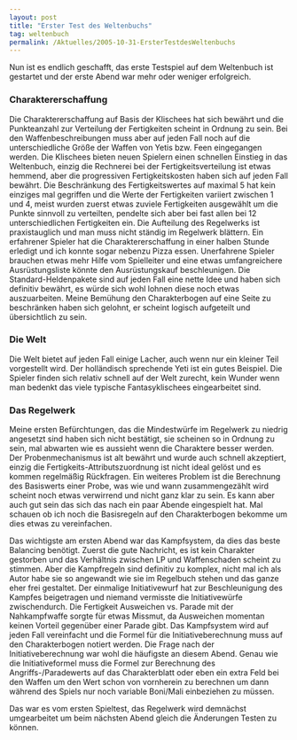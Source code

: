 ```yaml
---
layout: post
title: "Erster Test des Weltenbuchs"
tag: weltenbuch
permalink: /Aktuelles/2005-10-31-ErsterTestdesWeltenbuchs
---
```


Nun ist es endlich geschafft, das erste Testspiel auf dem Weltenbuch ist gestartet und der erste Abend war mehr oder weniger erfolgreich.

### Charaktererschaffung

Die Charaktererschaffung auf Basis der Klischees hat sich bewährt und die Punkteanzahl zur Verteilung der Fertigkeiten scheint in Ordnung zu sein. Bei den Waffenbeschreibungen muss aber auf jeden Fall noch auf die unterschiedliche Größe der Waffen von Yetis bzw. Feen eingegangen werden. Die Klischees bieten neuen Spielern einen schnellen Einstieg in das Weltenbuch, einzig die Rechnerei bei der Fertigkeitsverteilung ist etwas hemmend, aber die progressiven Fertigkeitskosten haben sich auf jeden Fall bewährt. Die Beschränkung des Fertigkeitswertes auf maximal 5 hat kein einziges mal gegriffen und die Werte der Fertigkeiten variiert zwischen 1 und 4, meist wurden zuerst etwas zuviele Fertigkeiten ausgewählt um die Punkte sinnvoll zu verteilten, pendelte sich aber bei fast allen bei 12 unterschiedlichen Fertigkeiten ein. Die Aufteilung des Regelwerks ist praxistauglich und man muss nicht ständig im Regelwerk blättern. Ein erfahrener Spieler hat die Charaktererschaffung in einer halben Stunde erledigt und ich konnte sogar nebenzu Pizza essen. Unerfahrene Spieler brauchen etwas mehr Hilfe vom Spielleiter und eine etwas umfangreichere Ausrüstungsliste könnte den Ausrüstungskauf beschleunigen. Die Standard-Heldenpakete sind auf jeden Fall eine nette Idee und haben sich definitiv bewährt, es würde sich wohl lohnen diese noch etwas auszuarbeiten. Meine Bemühung den Charakterbogen auf eine Seite zu beschränken haben sich gelohnt, er scheint logisch aufgeteilt und übersichtlich zu sein.

### Die Welt

Die Welt bietet auf jeden Fall einige Lacher, auch wenn nur ein kleiner Teil vorgestellt wird. Der holländisch sprechende Yeti ist ein gutes Beispiel. Die Spieler finden sich relativ schnell auf der Welt zurecht, kein Wunder wenn man bedenkt das viele typische Fantasyklischees eingearbeitet sind.

### Das Regelwerk

Meine ersten Befürchtungen, das die Mindestwürfe im Regelwerk zu niedrig angesetzt sind haben sich nicht bestätigt, sie scheinen so in Ordnung zu sein, mal abwarten wie es aussieht wenn die Charaktere besser werden. Der Probenmechanismus ist alt bewährt und wurde auch schnell akzeptiert, einzig die Fertigkeits-Attributszuordnung ist nicht ideal gelöst und es kommen regelmäßig Rückfragen. Ein weiteres Problem ist die Berechnung des Basiswerts einer Probe, was wie und wann zusammengezählt wird scheint noch etwas verwirrend und nicht ganz klar zu sein. Es kann aber auch gut sein das sich das nach ein paar Abende eingespielt hat. Mal schauen ob ich noch die Basisregeln auf den Charakterbogen bekomme um dies etwas zu vereinfachen.

Das wichtigste am ersten Abend war das Kampfsystem, da dies das beste Balancing benötigt. Zuerst die gute Nachricht, es ist kein Charakter gestorben und das Verhältnis zwischen LP und Waffenschaden scheint zu stimmen. Aber die Kampfregeln sind definitiv zu komplex, nicht mal ich als Autor habe sie so angewandt wie sie im Regelbuch stehen und das ganze eher frei gestaltet. Der einmalige Initiativewurf hat zur Beschleunigung des Kampfes beigetragen und niemand vermisste die Initiativewürfe zwischendurch. Die Fertigkeit Ausweichen vs. Parade mit der Nahkampfwaffe sorgte für etwas Missmut, da Ausweichen momentan keinen Vorteil gegenüber einer Parade gibt. Das Kampfsystem wird auf jeden Fall vereinfacht und die Formel für die Initiativeberechnung muss auf den Charakterbogen notiert werden. Die Frage nach der Initiativeberechnung war wohl die häufigste an diesem Abend. Genau wie die Initiativeformel muss die Formel zur Berechnung des Angriffs-/Paradewerts auf das Charakterblatt oder eben ein extra Feld bei den Waffen um den Wert schon von vornherein zu berechnen um dann während des Spiels nur noch variable Boni/Mali einbeziehen zu müssen.

Das war es vom ersten Spieltest, das Regelwerk wird demnächst umgearbeitet um beim nächsten Abend gleich die Änderungen Testen zu können.


